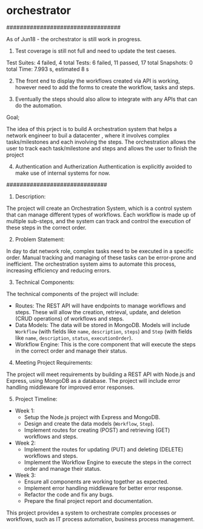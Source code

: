 # orchestrator

##################################

As of Jun18 - the orchestrator is still work in progress. 

1. Test coverage is still not full and need to update the test caeses. 

Test Suites: 4 failed, 4 total
Tests:       6 failed, 11 passed, 17 total
Snapshots:   0 total
Time:        7.993 s, estimated 8 s

2. The front end to display the workflows created via API is working, however need to add the forms to create the workflow, tasks and steps. 

3. Eventually the steps should also allow to integrate with any APIs that can do the automation. 

Goal; 

The idea of this prject is to build A orchestration system that helps a network engineer to buil a datacenter , where it involves complex tasks/milestones and each involving the steps. The orchestration allows the user to track each task/milestone and steps and allows the user to finish the project 

4. Authentication and Autherization 
Authentication is explicitly avoided to make use of internal systems for now. 




##############################

1. Description:

The project will create an Orchestration System, which is a control system that can manage different types of workflows. Each workflow is made up of multiple sub-steps, and the system can track and control the execution of these steps in the correct order.

2. Problem Statement:

In day to dat network role, complex tasks need to be executed in a specific order. Manual tracking and managing of these tasks can be error-prone and inefficient. The orchestration system aims to automate this process, increasing efficiency and reducing errors.

3. Technical Components:

The technical components of the project will include:

   - Routes: The REST API will have endpoints to manage workflows and steps. These will allow the creation, retrieval, update, and deletion (CRUD operations) of workflows and steps.
   - Data Models: The data will be stored in MongoDB. Models will include `Workflow` (with fields like `name`, `description`, `steps`) and `Step` (with fields like `name`, `description`, `status`, `executionOrder`).
   - Workflow Engine: This is the core component that will execute the steps in the correct order and manage their status.

4. Meeting Project Requirements:

The project will meet requirements by building a REST API with Node.js and Express, using MongoDB as a database. The project will include error handling middleware for improved error responses.

5. Project Timeline:

- Week 1:
   - Setup the Node.js project with Express and MongoDB.
   - Design and create the data models (`Workflow`, `Step`).
   - Implement routes for creating (POST) and retrieving (GET) workflows and steps.
- Week 2:
   - Implement the routes for updating (PUT) and deleting (DELETE) workflows and steps.
   - Implement the Workflow Engine to execute the steps in the correct order and manage their status.
- Week 3:
   - Ensure all components are working together as expected.
   - Implement error handling middleware for better error response.
   - Refactor the code and fix any bugs.
   - Prepare the final project report and documentation.
   
This project provides a system to orchestrate complex processes or workflows, such as IT process automation, business process management.
